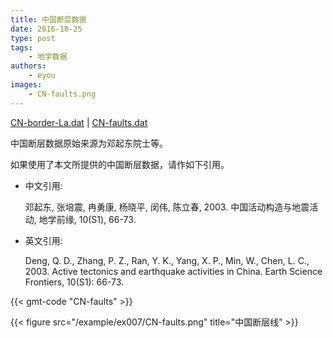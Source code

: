 ```yaml
---
title: 中国断层数据
date: 2016-10-25
type: post
tags:
    - 地学数据
authors:
    - eyou
images:
    - CN-faults.png
---
```


<i class="fas fa-download"></i>
[CN-border-La.dat](/data/CN-border-La.dat) |
[CN-faults.dat](/data/CN-faults.dat)

中国断层数据原始来源为邓起东院士等。

如果使用了本文所提供的中国断层数据，请作如下引用。

- 中文引用:

    邓起东, 张培震, 冉勇康, 杨晓平, 闵伟, 陈立春, 2003. 中国活动构造与地震活动, 地学前缘, 10(S1), 66-73.

- 英文引用:

    Deng, Q. D., Zhang, P. Z., Ran, Y. K., Yang, X. P., Min, W., Chen, L. C., 2003. Active tectonics and earthquake activities in China. Earth Science Frontiers, 10(S1): 66-73.

{{< gmt-code "CN-faults" >}}

{{< figure src="/example/ex007/CN-faults.png" title="中国断层线" >}}
